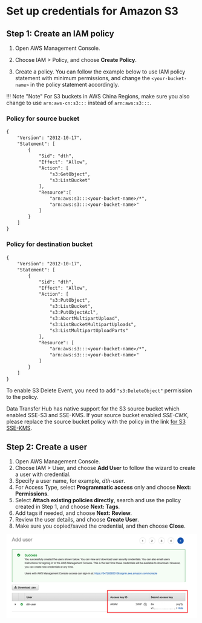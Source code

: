 
# Set up credentials for Amazon S3

## Step 1: Create an IAM policy

1. Open AWS Management Console.

2. Choose IAM > Policy, and choose **Create Policy**.

3. Create a policy. You can follow the example below to use IAM policy statement with minimum permissions, and change the `<your-bucket-name>` in the policy statement accordingly. 

!!! Note "Note"
   For S3 buckets in AWS China Regions, make sure you also change to use `arn:aws-cn:s3:::` instead of `arn:aws:s3:::`.

### Policy for source bucket

```
{
    "Version": "2012-10-17",
    "Statement": [
        {
            "Sid": "dth",
            "Effect": "Allow",
            "Action": [
                "s3:GetObject",
                "s3:ListBucket"
            ],
            "Resource":[
                "arn:aws:s3:::<your-bucket-name>/*",
                "arn:aws:s3:::<your-bucket-name>"
            ]
        }
    ]
}
```


### Policy for destination bucket

```
{
    "Version": "2012-10-17",
    "Statement": [
        {
            "Sid": "dth",
            "Effect": "Allow",
            "Action": [
                "s3:PutObject",
                "s3:ListBucket",
                "s3:PutObjectAcl",
                "s3:AbortMultipartUpload",
                "s3:ListBucketMultipartUploads",
                "s3:ListMultipartUploadParts"
            ],
            "Resource": [
                "arn:aws:s3:::<your-bucket-name>/*",
                "arn:aws:s3:::<your-bucket-name>"
            ]
        }
    ]
}
```

To enable S3 Delete Event, you need to add `"s3:DeleteObject"` permission to the policy.

Data Transfer Hub has native support for the S3 source bucket which enabled SSE-S3 and SSE-KMS. If your source bucket enabled *SSE-CMK*, please replace the source bucket policy with the policy in the link [for S3 SSE-KMS](./S3-SSE-KMS-Policy.md).

## Step 2: Create a user

1. Open AWS Management Console.
1. Choose IAM > User, and choose **Add User** to follow the wizard to create a user with credential.
1. Specify a user name, for example, *dth-user*. 
1. For Access Type, select **Programmatic access** only and choose **Next: Permissions**.
1. Select **Attach existing policies directly**, search and use the policy created in Step 1, and choose **Next: Tags**.
1. Add tags if needed, and choose **Next: Review**.
1. Review the user details, and choose **Create User**.
1. Make sure you copied/saved the credential, and then choose **Close**.

![Create User](../images/user.png)
